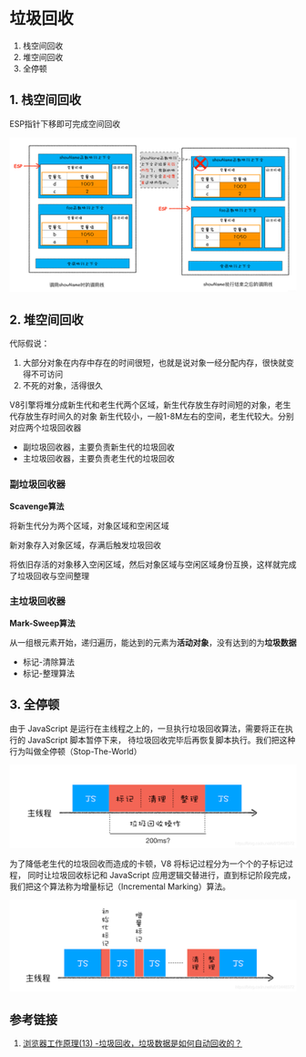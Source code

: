 # 垃圾回收

1. 栈空间回收
2. 堆空间回收
3. 全停顿

## 1. 栈空间回收

ESP指针下移即可完成空间回收

![](images/垃圾回收/1-1.png)

## 2. 堆空间回收

代际假说：
1. 大部分对象在内存中存在的时间很短，也就是说对象一经分配内存，很快就变得不可访问
2. 不死的对象，活得很久

V8引擎将堆分成新生代和老生代两个区域，新生代存放生存时间短的对象，老生代存放生存时间久的对象
新生代较小，一般1-8M左右的空间，老生代较大。分别对应两个垃圾回收器
- 副垃圾回收器，主要负责新生代的垃圾回收
- 主垃圾回收器，主要负责老生代的垃圾回收

### 副垃圾回收器

**Scavenge算法**

将新生代分为两个区域，对象区域和空闲区域

新对象存入对象区域，存满后触发垃圾回收

将依旧存活的对象移入空闲区域，然后对象区域与空闲区域身份互换，这样就完成了垃圾回收与空间整理

### 主垃圾回收器

**Mark-Sweep算法**

从一组根元素开始，递归遍历，能达到的元素为**活动对象**，没有达到的为**垃圾数据**

- 标记-清除算法
- 标记-整理算法

## 3. 全停顿

由于 JavaScript 是运行在主线程之上的，一旦执行垃圾回收算法，需要将正在执行的 JavaScript 脚本暂停下来，
待垃圾回收完毕后再恢复脚本执行。我们把这种行为叫做全停顿（Stop-The-World）

![](images/垃圾回收/3-1.png)

为了降低老生代的垃圾回收而造成的卡顿，V8 将标记过程分为一个个的子标记过程，
同时让垃圾回收标记和 JavaScript 应用逻辑交替进行，直到标记阶段完成，
我们把这个算法称为增量标记（Incremental Marking）算法。

![](images/垃圾回收/3-2.png)


## 参考链接

1. [浏览器工作原理(13) -垃圾回收，垃圾数据是如何自动回收的？](https://blog.csdn.net/u013448372/article/details/108189659)